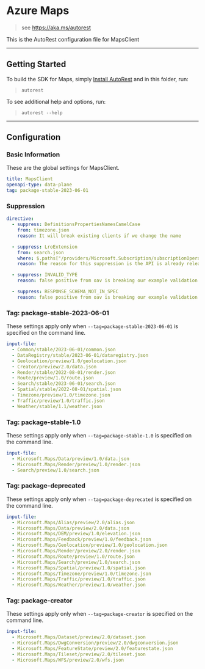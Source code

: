 # Azure Maps

> see https://aka.ms/autorest

This is the AutoRest configuration file for MapsClient

---

## Getting Started

To build the SDK for Maps, simply [Install AutoRest](https://aka.ms/autorest/install) and in this folder, run:

> `autorest`

To see additional help and options, run:

> `autorest --help`

---

## Configuration

### Basic Information

These are the global settings for MapsClient.

``` yaml
title: MapsClient
openapi-type: data-plane
tag: package-stable-2023-06-01
```

### Suppression

``` yaml
directive:
  - suppress: DefinitionsPropertiesNamesCamelCase
    from: timezone.json
    reason: It will break existing clients if we change the name

  - suppress: LroExtension
    from: search.json
    where: $.paths["/providers/Microsoft.Subscription/subscriptionOperations/{operationId}"].get
    reason: The reason for this suppression is the API is already released and introducing new LRO properties will not function and are not supported today and will only be developed for the next version of this API.

  - suppress: INVALID_TYPE
    reason: false positive from oav is breaking our example validation. See azure/oav#1020.

  - suppress: RESPONSE_SCHEMA_NOT_IN_SPEC
    reason: false positive from oav is breaking our example validation. See azure/oav#1021.

```

### Tag: package-stable-2023-06-01

These settings apply only when `--tag=package-stable-2023-06-01` is specified on the command line.

```yaml $(tag) == 'package-stable-2023-06-01'
input-file:
  - Common/stable/2023-06-01/common.json
  - DataRegistry/stable/2023-06-01/dataregistry.json
  - Geolocation/preview/1.0/geolocation.json
  - Creator/preview/2.0/data.json
  - Render/stable/2022-08-01/render.json
  - Route/preview/1.0/route.json
  - Search/stable/2023-06-01/search.json
  - Spatial/stable/2022-08-01/spatial.json
  - Timezone/preview/1.0/timezone.json
  - Traffic/preview/1.0/traffic.json
  - Weather/stable/1.1/weather.json
```

### Tag: package-stable-1.0

These settings apply only when `--tag=package-stable-1.0` is specified on the command line.

```yaml $(tag) == 'package-stable-1.0'
input-file:
  - Microsoft.Maps/Data/preview/1.0/data.json
  - Microsoft.Maps/Render/preview/1.0/render.json
  - Search/preview/1.0/search.json
```

### Tag: package-deprecated

These settings apply only when `--tag=package-deprecated` is specified on the command line.

``` yaml $(tag) == 'package-deprecated'
input-file:
  - Microsoft.Maps/Alias/preview/2.0/alias.json
  - Microsoft.Maps/Data/preview/2.0/data.json
  - Microsoft.Maps/DEM/preview/1.0/elevation.json
  - Microsoft.Maps/Feedback/preview/1.0/feedback.json
  - Microsoft.Maps/Geolocation/preview/1.0/geolocation.json
  - Microsoft.Maps/Render/preview/2.0/render.json
  - Microsoft.Maps/Route/preview/1.0/route.json
  - Microsoft.Maps/Search/preview/1.0/search.json
  - Microsoft.Maps/Spatial/preview/1.0/spatial.json
  - Microsoft.Maps/Timezone/preview/1.0/timezone.json
  - Microsoft.Maps/Traffic/preview/1.0/traffic.json
  - Microsoft.Maps/Weather/preview/1.0/weather.json
```

### Tag: package-creator

These settings apply only when `--tag=package-creator` is specified on the command line.

``` yaml $(tag) == 'package-creator'
input-file:
  - Microsoft.Maps/Dataset/preview/2.0/dataset.json
  - Microsoft.Maps/DwgConversion/preview/2.0/dwgconversion.json
  - Microsoft.Maps/FeatureState/preview/2.0/featurestate.json
  - Microsoft.Maps/Tileset/preview/2.0/tileset.json
  - Microsoft.Maps/WFS/preview/2.0/wfs.json
```
